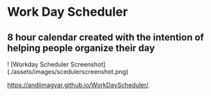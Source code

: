 # Work Day Scheduler 

## 8 hour calendar created with the intention of helping people organize their day

! [Workday Scheduler Screenshot] (./assets/images/scedulerscreenshot.png)

https://andiimagyar.github.io/WorkDayScheduler/.
